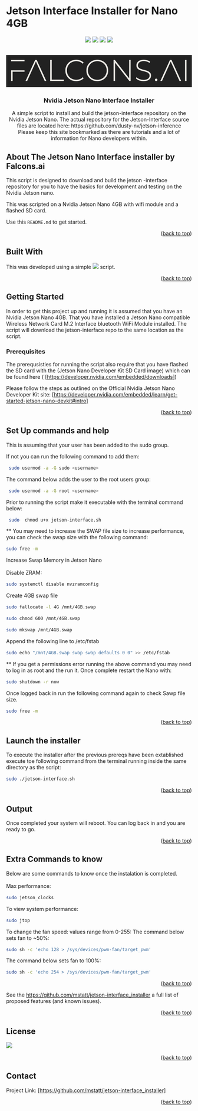 # Jetson Interface Installer for Nano 4GB

<div id="top"></div>
<div align="center">

![](https://img.shields.io/badge/License-MIT-blue)
![](https://img.shields.io/github/issues/mstatt/jetson-interface_installer)
![](https://img.shields.io/github/forks/mstatt/jetson-interface_installer)
![](https://img.shields.io/badge/BASH-LINUX-brightgreen)
 
</div>



<!-- PROJECT LOGO -->
<br />
<div align="center">
  <a href="https://github.com/mstatt/jetson-interface_installer">
    <img src="assets/falcons-logo2.png" alt="Logo" >
  </a>

  <h3 align="center">
Nvidia Jetson Nano Interface Installer</h3>

  <p align="center">
    A simple script to install and build the jetson-interface repository on the Nvidia Jetson Nano. The actual repository for the Jetson-Interface source files are located here: https://github.com/dusty-nv/jetson-inference
    <br />
Please keep this site bookmarked as there are tutorials and a lot of information for Nano developers within.
  </p>
</div>




<!-- ABOUT THE PROJECT -->
## About The Jetson Nano Interface installer by Falcons.ai

This script is designed to download and build the jetson -interface repository for you to have the basics for development and testing on the Nvidia Jetson nano.


This was scripted on a Nvidia Jetson Nano 4GB with wifi module and a flashed SD card.

Use this `README.md` to get started.

<p align="right">(<a href="#top">back to top</a>)</p>




<!-- Built With -->
## Built With

This was developed using a simple ![](https://img.shields.io/badge/BASH-LINUX-brightgreen) script.



<p align="right">(<a href="#top">back to top</a>)</p>



<!-- GETTING STARTED -->
## Getting Started

In order to get this project up and running it is assumed that you have an Nvidia Jetson Nano 4GB. That you have installed a Jetson Nano compatible Wireless Network Card M.2 Interface bluetooth WiFi Module installed. The script will download the jetson-interface repo to the same location as the script.

### Prerequisites

The prerequsisties for running the script also require that you have flashed the SD card with the (Jetson Nano Developer Kit SD Card image) which can be found here ( [https://developer.nvidia.com/embedded/downloads])

Please follow the steps as outlined on the Official Nvidia Jetson Nano Developer Kit site:
[https://developer.nvidia.com/embedded/learn/get-started-jetson-nano-devkit#intro]
  



<p align="right">(<a href="#top">back to top</a>)</p>



<!-- Set Up Commands -->
## Set Up commands and help
 This is assuming that your user has been added to the sudo group.
 
  If not you can run the following command to add them:
 ```sh
  sudo usermod -a -G sudo <username>
 ```
  The command below adds the user to the root users group:
 ```sh
  sudo usermod -a -G root <username>
 ```
  Prior to running the script make it executable with the terminal command below:
 ```sh
  sudo  chmod u+x jetson-interface.sh
 ```

** You may need to increase the SWAP file size to increase performance, you can check the swap size with the following command:
```sh
sudo free -m
```
 Increase Swap Memory in Jetson Nano<br /><br />
 Disable ZRAM:
```sh
sudo systemctl disable nvzramconfig
```
 Create 4GB swap file
```sh
sudo fallocate -l 4G /mnt/4GB.swap
```
```sh
sudo chmod 600 /mnt/4GB.swap
```
```sh
sudo mkswap /mnt/4GB.swap
```
 Append the following line to /etc/fstab
```sh
sudo echo "/mnt/4GB.swap swap swap defaults 0 0" >> /etc/fstab
```
** If you get a permissions error running the above command you may need to log in as root and the run it. Once complete restart the Nano with:
```sh
sudo shutdown -r now
```
Once logged back in run the following command again to check Sawp file size.
```sh
sudo free -m
```


<p align="right">(<a href="#top">back to top</a>)</p>

<!-- Launch the installer -->
## Launch the installer

 To execute the installer after the previous prereqs have been extablished execute toe following command from the terminal running inside the same directory as the script:
  ```sh
 sudo ./jetson-interface.sh
 ```



<p align="right">(<a href="#top">back to top</a>)</p>

<!-- OUTPUT -->
## Output

Once completed your system will reboot. You can log back in and you are ready to go.



<p align="right">(<a href="#top">back to top</a>)</p>

<!--Extra Commands -->
## Extra Commands to know

Below are some commands to know once the instalation is completed.<br /><br />
 Max performance: 
 ```sh 
 sudo jetson_clocks
 ```
 To view system performance:
  ```sh
 sudo jtop
 ```
 To change the fan speed: values range from 0-255:
 The command below sets fan to ~50%:
  ```sh
 sudo sh -c 'echo 128 > /sys/devices/pwm-fan/target_pwm'
   ```
 The command below sets fan to 100%:

  ```sh
 sudo sh -c 'echo 254 > /sys/devices/pwm-fan/target_pwm'
  ```


<p align="right">(<a href="#top">back to top</a>)</p>



See the https://github.com/mstatt/jetson-interface_installer a full list of proposed features (and known issues).

<p align="right">(<a href="#top">back to top</a>)</p>



<!-- LICENSE -->
## License

![](https://img.shields.io/badge/License-MIT-blue)

<p align="right">(<a href="#top">back to top</a>)</p>



<!-- CONTACT -->
## Contact

Project Link: [https://github.com/mstatt/jetson-interface_installer]


<p align="right">(<a href="#top">back to top</a>)</p>



<!-- MARKDOWN LINKS & IMAGES -->
[license-shield]: assets/68747470733a2f2f696d672e736869656c64732e696f2f6769746875622f6c6963656e73652f6f74686e65696c647265772f426573742d524541444d452d54656d706c6174652e7376673f7374796c653d666f722d7468652d6261646765.svg?style=for-the-badge
[license-url]: https://github.com/mstatt/jetson-interface_installer/blob/main/LICENSE.txt
